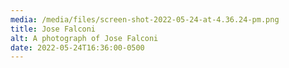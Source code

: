 ```yaml
---
media: /media/files/screen-shot-2022-05-24-at-4.36.24-pm.png
title: Jose Falconi
alt: A photograph of Jose Falconi
date: 2022-05-24T16:36:00-0500
---
```

